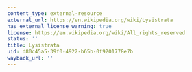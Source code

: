 ```yaml
---
content_type: external-resource
external_url: https://en.wikipedia.org/wiki/Lysistrata
has_external_license_warning: true
license: https://en.wikipedia.org/wiki/All_rights_reserved
status: ''
title: Lysistrata
uid: d80c45a5-39f0-4922-b65b-0f9201778e7b
wayback_url: ''
---
```

